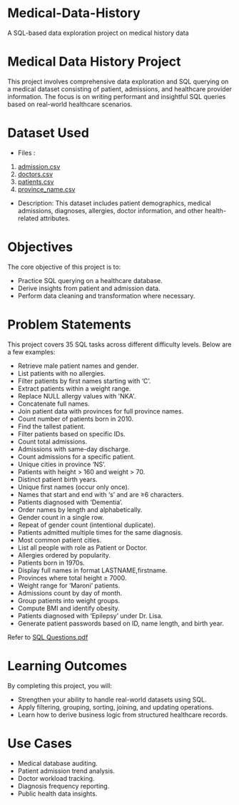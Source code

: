 # Medical-Data-History
A SQL-based data exploration project on medical history data

# Medical Data History Project

This project involves comprehensive data exploration and SQL querying on a medical dataset consisting of patient, admissions, and healthcare provider information. The focus is on writing performant and insightful SQL queries based on real-world healthcare scenarios.


# Dataset Used

- Files :
1. [admission.csv](https://github.com/Praneeth2003-oss/Medical-Data-History/blob/db5ad7db0c5877312ed2f74df706fd7f2292515a/admission.csv)
2. [doctors.csv](https://github.com/Praneeth2003-oss/Medical-Data-History/blob/696bfed2c4a3c1ebee96331cfa503c593e3824f8/doctors.csv)
3. [patients.csv](https://github.com/Praneeth2003-oss/Medical-Data-History/blob/5cb5669828cf33f0b136537f5918e46cc7f46dc3/patients.csv)
4. [province_name.csv](https://github.com/Praneeth2003-oss/Medical-Data-History/blob/5cb5669828cf33f0b136537f5918e46cc7f46dc3/patients.csv)
  
- Description: This dataset includes patient demographics, medical admissions, diagnoses, allergies, doctor information, and other health-related attributes.


# Objectives

The core objective of this project is to:

- Practice SQL querying on a healthcare database.
- Derive insights from patient and admission data.
- Perform data cleaning and transformation where necessary.


# Problem Statements

This project covers 35 SQL tasks across different difficulty levels. Below are a few examples:

- Retrieve male patient names and gender.
- List patients with no allergies.
- Filter patients by first names starting with ‘C’.
- Extract patients within a weight range.
- Replace NULL allergy values with 'NKA'.
- Concatenate full names.
- Join patient data with provinces for full province names.
- Count number of patients born in 2010.
- Find the tallest patient.
- Filter patients based on specific IDs.
- Count total admissions.
- Admissions with same-day discharge.
- Count admissions for a specific patient.
- Unique cities in province ‘NS’.
- Patients with height > 160 and weight > 70.
- Distinct patient birth years.
- Unique first names (occur only once).
- Names that start and end with ‘s’ and are ≥6 characters.
- Patients diagnosed with ‘Dementia’.
- Order names by length and alphabetically.
- Gender count in a single row.
- Repeat of gender count (intentional duplicate).
- Patients admitted multiple times for the same diagnosis.
- Most common patient cities.
- List all people with role as Patient or Doctor.
- Allergies ordered by popularity.
- Patients born in 1970s.
- Display full names in format LASTNAME,firstname.
- Provinces where total height ≥ 7000.
- Weight range for ‘Maroni’ patients.
- Admissions count by day of month.
- Group patients into weight groups.
- Compute BMI and identify obesity.
- Patients diagnosed with ‘Epilepsy’ under Dr. Lisa.
- Generate patient passwords based on ID, name length, and birth year.

Refer to [SQL Questions.pdf](https://github.com/Praneeth2003-oss/Medical-Data-History/blob/e16ab37d26e782488333952d4726574aa600ab58/SQL%20Questions.pdf)


# Learning Outcomes

By completing this project, you will:
- Strengthen your ability to handle real-world datasets using SQL.
- Apply filtering, grouping, sorting, joining, and updating operations.
- Learn how to derive business logic from structured healthcare records.


# Use Cases

- Medical database auditing.
- Patient admission trend analysis.
- Doctor workload tracking.
- Diagnosis frequency reporting.
- Public health data insights.
